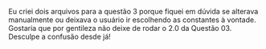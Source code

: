 Eu criei dois arquivos para a questão 3 porque fiquei em dúvida se alterava manualmente
ou deixava o usuário ir escolhendo as constantes à vontade. Gostaria que por gentileza não deixe
de rodar o 2.0 da Questão 03. Desculpe a confusão desde já!